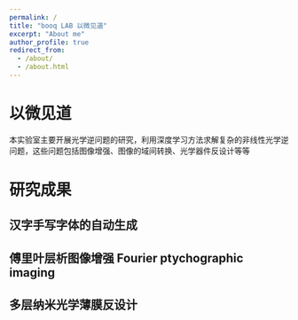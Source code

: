 ```yaml
---
permalink: /
title: "booq LAB 以微见道"
excerpt: "About me"
author_profile: true
redirect_from: 
  - /about/
  - /about.html
---
```


# 以微见道

本实验室主要开展光学逆问题的研究，利用深度学习方法求解复杂的非线性光学逆问题，这些问题包括图像增强、图像的域间转换、光学器件反设计等等

# 研究成果

## 汉字手写字体的自动生成
## 傅里叶层析图像增强 Fourier ptychographic imaging
## 多层纳米光学薄膜反设计

